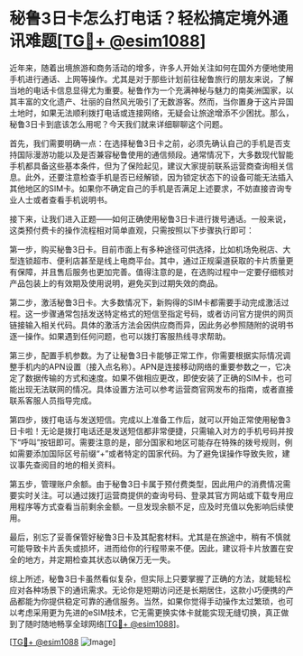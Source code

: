 # 秘鲁3日卡怎么打电话？轻松搞定境外通讯难题[[TG💪+ @esim1088](https://t.me/s/esim1088)]

近年来，随着出境旅游和商务活动的增多，许多人开始关注如何在国外方便地使用手机进行通话、上网等操作。尤其是对于那些计划前往秘鲁旅行的朋友来说，了解当地的电话卡信息显得尤为重要。秘鲁作为一个充满神秘与魅力的南美洲国家，以其丰富的文化遗产、壮丽的自然风光吸引了无数游客。然而，当你置身于这片异国土地时，如果无法顺利拨打电话或连接网络，无疑会让旅途增添不少困扰。那么，秘鲁3日卡到底该怎么用呢？今天我们就来详细聊聊这个问题。

首先，我们需要明确一点：在选择秘鲁3日卡之前，必须先确认自己的手机是否支持国际漫游功能以及是否兼容秘鲁使用的通信频段。通常情况下，大多数现代智能手机都具备这些基本条件，但为了保险起见，建议大家提前联系运营商查询相关信息。此外，还要注意检查手机是否已经解锁，因为锁定状态下的设备可能无法插入其他地区的SIM卡。如果你不确定自己的手机是否满足上述要求，不妨直接咨询专业人士或者查看手机说明书。

接下来，让我们进入正题——如何正确使用秘鲁3日卡进行拨号通话。一般来说，这类预付费卡的操作流程相对简单直观，只需按照以下步骤执行即可：

第一步，购买秘鲁3日卡。目前市面上有多种途径可供选择，比如机场免税店、大型连锁超市、便利店甚至是线上电商平台。其中，通过正规渠道获取的卡片质量更有保障，并且售后服务也更加完善。值得注意的是，在选购过程中一定要仔细核对产品包装上的有效期及使用说明，避免买到过期失效的商品。

第二步，激活秘鲁3日卡。大多数情况下，新购得的SIM卡都需要手动完成激活过程。这一步骤通常包括发送特定格式的短信至指定号码，或者访问官方提供的网页链接输入相关代码。具体的激活方法会因供应商而异，因此务必参照随附的说明书逐一操作。如果遇到任何问题，也可以拨打客服热线寻求帮助。

第三步，配置手机参数。为了让秘鲁3日卡能够正常工作，你需要根据实际情况调整手机内的APN设置（接入点名称）。APN是连接移动网络的重要参数之一，它决定了数据传输的方式和速度。如果不做相应更改，即使安装了正确的SIM卡，也可能出现无法联网的情况。具体设置方法可以参考运营商官网发布的指南，或者直接联系客服人员指导完成。

第四步，拨打电话与发送短信。完成以上准备工作后，就可以开始正常使用秘鲁3日卡啦！无论是拨打电话还是发送短信都非常便捷，只需输入对方的手机号码并按下“呼叫”按钮即可。需要注意的是，部分国家和地区可能存在特殊的拨号规则，例如需要添加国际区号前缀“+”或者特定的国家代码。为了避免误操作导致失败，建议事先查阅目的地的相关资料。

第五步，管理账户余额。由于秘鲁3日卡属于预付费类型，因此用户的消费情况需要实时关注。可以通过拨打运营商提供的查询号码、登录其官方网站或下载专用应用程序等方式查看当前剩余金额。一旦发现余额不足，应及时充值以免影响后续使用。

最后，别忘了妥善保管好秘鲁3日卡及其配套材料。尤其是在旅途中，稍有不慎就可能导致卡片丢失或损坏，进而给你的行程带来不便。因此，建议将卡片放置在安全的地方，并定期检查其状态以确保万无一失。

综上所述，秘鲁3日卡虽然看似复杂，但实际上只要掌握了正确的方法，就能轻松应对各种场景下的通讯需求。无论你是短期访问还是长期居住，这款小巧便携的产品都能为你提供稳定可靠的通信服务。当然，如果你觉得手动操作太过繁琐，也可以考虑采用更为先进的eSIM技术，它无需更换实体卡就能实现无缝切换，真正做到了随时随地畅享全球网络[[TG💪+ @esim1088](https://t.me/s/esim1088)]。

[[TG💪+ @esim1088](https://t.me/s/esim1088) ![Image](https://i.postimg.cc/4NQfJmqS/Snipaste-2025-05-13-00-14-12.png)]